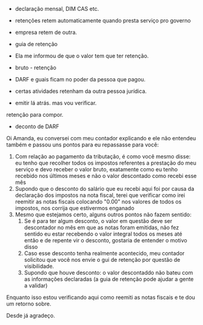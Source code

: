 - declaração mensal, DIM CAS etc.
- retenções retem automaticamente quando presta serviço pro governo
- empresa retem de outra.


- guia de retenção
- Ela me informou de que o valor tem que ter retenção.

- bruto - retenção

- DARF e guais ficam no poder da pessoa que pagou.


- certas atividades retenham da outra pessoa jurídica.


- emitir lá atrás. mas vou verificar.

retenção para compor.


- deconto de DARF



Oi Amanda, eu conversei com meu contador explicando e  ele não entendeu também e passou uns pontos para eu repassasse para você:
1. Com relação ao pagamento da tributação, é como você mesmo disse: eu tenho que recolher todos os impostos referentes a prestação do meu serviço e devo receber o valor bruto, exatamente como eu tenho recebido nos últimos meses e não o valor descontado como recebi esse mês
2. Supondo que o desconto do salário que eu recebi aqui foi por causa da declaração dos impostos na nota fiscal, terei que verificar como irei reemitir as notas fiscais colocando "0.00" nos valores de todos os impostos, nos corrija que estivermos enganado
3. Mesmo que estejamos certo, alguns outros pontos não fazem sentido:
   1. Se é para ter algum desconto, o valor em questão deve ser descontador no mês em que as notas foram emitidas, não fez sentido eu estar recebendo o valor integral todos os meses até então e de repente vir o desconto, gostaria de entender o motivo disso
   2. Caso esse desconto tenha realmente acontecido, meu contador solicitou que você nos envie o gui de retenção por questão de visibilidade.
   3. Supondo que houve desconto: o valor descontaddo não bateu com as informações declaradas (a guia de retenção pode ajudar a gente a validar)

Enquanto isso estou verificando aqui como reemiti as notas fiscais e te dou um retorno sobre.

Desde já agradeço.